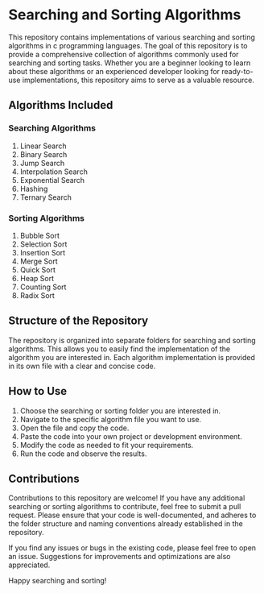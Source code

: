 # Searching and Sorting Algorithms

This repository contains implementations of various searching and sorting algorithms in c programming languages. The goal of this repository is to provide a comprehensive collection of algorithms commonly used for searching and sorting tasks. Whether you are a beginner looking to learn about these algorithms or an experienced developer looking for ready-to-use implementations, this repository aims to serve as a valuable resource.

## Algorithms Included

### Searching Algorithms

1. Linear Search
2. Binary Search
3. Jump Search
4. Interpolation Search
5. Exponential Search
6. Hashing
7. Ternary Search

### Sorting Algorithms

1. Bubble Sort
2. Selection Sort
3. Insertion Sort
4. Merge Sort
5. Quick Sort
6. Heap Sort
7. Counting Sort
8. Radix Sort

## Structure of the Repository

The repository is organized into separate folders for searching and sorting algorithms. This allows you to easily find the implementation of the algorithm you are interested in. Each algorithm implementation is provided in its own file with a clear and concise code.

## How to Use

1. Choose the searching or sorting folder you are interested in.
2. Navigate to the specific algorithm file you want to use.
3. Open the file and copy the code.
4. Paste the code into your own project or development environment.
5. Modify the code as needed to fit your requirements.
6. Run the code and observe the results.

## Contributions

Contributions to this repository are welcome! If you have any additional searching or sorting algorithms to contribute, feel free to submit a pull request. Please ensure that your code is well-documented, and adheres to the folder structure and naming conventions already established in the repository.

If you find any issues or bugs in the existing code, please feel free to open an issue. Suggestions for improvements and optimizations are also appreciated.

Happy searching and sorting!

